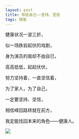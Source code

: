 ```yaml
---
layout: post
title: 写给自己——坚持、坚信
tags: 随笔
---
```


健康状况一波三折，

似一场跌宕起伏的戏剧，

身为演员的我却不由自已，

高高低低，起起伏伏，

努力坚持着，一直坚信着，

为了家人，为了自己，

一定要坚持、坚信，

相信峰回路转就在前方，

我定能找回本来的角色——健康人。

![](http://image.cpxxpc.com/jianchi.jpg)

